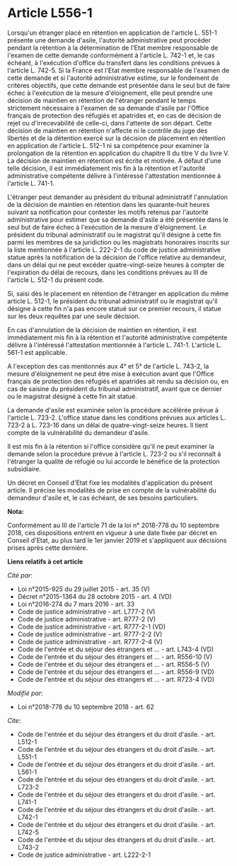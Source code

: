# Article L556-1

Lorsqu'un étranger placé en rétention en application de l'article L. 551-1 présente une demande d'asile, l'autorité
administrative peut procéder pendant la rétention à la détermination de l'Etat membre responsable de l'examen de cette
demande conformément à l'article L. 742-1 et, le cas échéant, à l'exécution d'office du transfert dans les conditions prévues
à l'article L. 742-5. Si la France est l'Etat membre responsable de l'examen de cette demande et si l'autorité administrative
estime, sur le fondement de critères objectifs, que cette demande est présentée dans le seul but de faire échec à l'exécution
de la mesure d'éloignement, elle peut prendre une décision de maintien en rétention de l'étranger pendant le temps
strictement nécessaire à l'examen de sa demande d'asile par l'Office français de protection des réfugiés et apatrides et, en
cas de décision de rejet ou d'irrecevabilité de celle-ci, dans l'attente de son départ. Cette décision de maintien en
rétention n'affecte ni le contrôle du juge des libertés et de la détention exercé sur la décision de placement en rétention
en application de l'article L. 512-1 ni sa compétence pour examiner la prolongation de la rétention en application du
chapitre II du titre V du livre V. La décision de maintien en rétention est écrite et motivée. A défaut d'une telle décision,
il est immédiatement mis fin à la rétention et l'autorité administrative compétente délivre à l'intéressé l'attestation
mentionnée à l'article L. 741-1.

L'étranger peut demander au président du tribunal administratif l'annulation de la décision de maintien en rétention dans les
quarante-huit heures suivant sa notification pour contester les motifs retenus par l'autorité administrative pour estimer que
sa demande d'asile a été présentée dans le seul but de faire échec à l'exécution de la mesure d'éloignement. Le président du
tribunal administratif ou le magistrat qu'il désigne à cette fin parmi les membres de sa juridiction ou les magistrats
honoraires inscrits sur la liste mentionnée à l'article L. 222-2-1 du code de justice administrative statue après la
notification de la décision de l'office relative au demandeur, dans un délai qui ne peut excéder quatre-vingt-seize heures à
compter de l'expiration du délai de recours, dans les conditions prévues au III de l'article L. 512-1 du présent code.

Si, saisi dès le placement en rétention de l'étranger en application du même article L. 512-1, le président du tribunal
administratif ou le magistrat qu'il désigne à cette fin n'a pas encore statué sur ce premier recours, il statue sur les deux
requêtes par une seule décision.

En cas d'annulation de la décision de maintien en rétention, il est immédiatement mis fin à la rétention et l'autorité
administrative compétente délivre à l'intéressé l'attestation mentionnée à l'article L. 741-1. L'article L. 561-1 est
applicable.

A l'exception des cas mentionnés aux 4° et 5° de l'article L. 743-2, la mesure d'éloignement ne peut être mise à exécution
avant que l'Office français de protection des réfugiés et apatrides ait rendu sa décision ou, en cas de saisine du président
du tribunal administratif, avant que ce dernier ou le magistrat désigné à cette fin ait statué.

La demande d'asile est examinée selon la procédure accélérée prévue à l'article L. 723-2. L'office statue dans les conditions
prévues aux articles L. 723-2 à L. 723-16 dans un délai de quatre-vingt-seize heures. Il tient compte de la vulnérabilité du
demandeur d'asile.

Il est mis fin à la rétention si l'office considère qu'il ne peut examiner la demande selon la procédure prévue à l'article
L. 723-2 ou s'il reconnaît à l'étranger la qualité de réfugié ou lui accorde le bénéfice de la protection subsidiaire.

Un décret en Conseil d'Etat fixe les modalités d'application du présent article. Il précise les modalités de prise en compte
de la vulnérabilité du demandeur d'asile et, le cas échéant, de ses besoins particuliers.

**Nota:**

Conformément au III de l'article 71 de la loi n° 2018-778 du 10 septembre 2018, ces dispositions entrent en vigueur à une
date fixée par décret en Conseil d'Etat, au plus tard le 1er janvier 2019 et s'appliquent aux décisions prises après cette
dernière.

**Liens relatifs à cet article**

_Cité par_:

  - Loi n°2015-925 du 29 juillet 2015 - art. 35 (V)
  - Décret n°2015-1364 du 28 octobre 2015 - art. 4 (VD)
  - Loi n°2016-274 du 7 mars 2016 - art. 33
  - Code de justice administrative - art. L777-2 (V)
  - Code de justice administrative - art. R777-2 (V)
  - Code de justice administrative - art. R777-2-1 (VD)
  - Code de justice administrative - art. R777-2-2 (V)
  - Code de justice administrative - art. R777-2-4 (V)
  - Code de l'entrée et du séjour des étrangers et ... - art. L743-4 (VD)
  - Code de l'entrée et du séjour des étrangers et ... - art. R556-10 (V)
  - Code de l'entrée et du séjour des étrangers et ... - art. R556-5 (V)
  - Code de l'entrée et du séjour des étrangers et ... - art. R556-9 (VD)
  - Code de l'entrée et du séjour des étrangers et ... - art. R723-4 (VD)

_Modifié par_:

  - Loi n°2018-778 du 10 septembre 2018 - art. 62

_Cite_:

  - Code de l'entrée et du séjour des étrangers et du droit d'asile. - art. L512-1
  - Code de l'entrée et du séjour des étrangers et du droit d'asile. - art. L551-1
  - Code de l'entrée et du séjour des étrangers et du droit d'asile. - art. L561-1
  - Code de l'entrée et du séjour des étrangers et du droit d'asile. - art. L723-2
  - Code de l'entrée et du séjour des étrangers et du droit d'asile. - art. L741-1
  - Code de l'entrée et du séjour des étrangers et du droit d'asile. - art. L742-1
  - Code de l'entrée et du séjour des étrangers et du droit d'asile. - art. L742-5
  - Code de l'entrée et du séjour des étrangers et du droit d'asile. - art. L743-2
  - Code de justice administrative - art. L222-2-1
